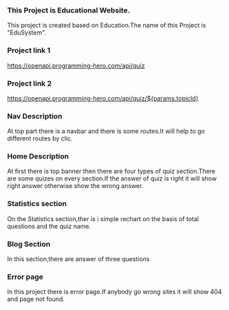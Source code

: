 ### This Project is Educational Website.
This project is created based on Education.The name of this Project is  "EduSystem".

### Project link 1
 https://openapi.programming-hero.com/api/quiz

### Project link 2
https://openapi.programming-hero.com/api/quiz/${params.topicId}

### Nav Description
At top part there is a navbar and there is some routes.It will help to go different routes by clic.

### Home Description
At first there is top banner then there are four types of quiz section.There are some quizes on every section.If the answer of quiz is right it will show right answer otherwise show the wrong answer.

### Statistics section
On the Statistics section,ther is i simple rechart on the basis of total questions and the quiz name.

### Blog Section
In this section,there are answer of three questions

### Error page
In this project there is error page.If anybody go wrong sites it will show 404 and page not found.